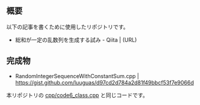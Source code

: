 ## 概要
以下の記事を書くために使用したリポジトリです。
- 総和が一定の乱数列を生成する試み - Qiita | (URL)

## 完成物
- RandomIntegerSequenceWithConstantSum.cpp | https://gist.github.com/luuguas/d97cd2d784a2d81f49bbcf53f7e9066d

本リポジトリの [cpp/code6_class.cpp](https://github.com/luuguas/RandomGenerator/blob/main/cpp/code6_class.cpp) と同じコードです。
